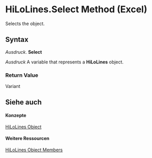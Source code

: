 
# HiLoLines.Select Method (Excel)

Selects the object.


## Syntax

 _Ausdruck_. **Select**

 _Ausdruck_ A variable that represents a **HiLoLines** object.


### Return Value

Variant


## Siehe auch


#### Konzepte


[HiLoLines Object](3248f878-4be9-acbd-3515-70f8255b4d69.md)
#### Weitere Ressourcen


[HiLoLines Object Members](http://msdn.microsoft.com/library/ebd52879-1bc8-4194-795c-2a870d0595e7%28Office.15%29.aspx)